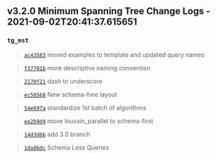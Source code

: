 
## v3.2.0 Minimum Spanning Tree Change Logs - 2021-09-02T20:41:37.615651

### `tg_mst`

> [`ac43583`](https://github.com/tigergraph/gsql-graph-algorithms/commit/ac435831c1e0f8a254f52dfa1390d2e3b48f161f) moved examples to template and updated query names

> [`f37701b`](https://github.com/tigergraph/gsql-graph-algorithms/commit/f37701be48f14093bc2e82c078c152124de35fd6) more descriptive naming convention

> [`2170f21`](https://github.com/tigergraph/gsql-graph-algorithms/commit/2170f218a86c28359ebfdeb90e35749ba0794d1f) dash to underscore

> [`ec58568`](https://github.com/tigergraph/gsql-graph-algorithms/commit/ec58568cdd7e608bd7af13d6bce2eaf781c9798f) New schema-free layout

> [`54e697a`](https://github.com/tigergraph/gsql-graph-algorithms/commit/54e697a7c552b33134b4991b33f67bf368ee9e66) standardize 1st batch of algorithms

> [`ee2b9d4`](https://github.com/tigergraph/gsql-graph-algorithms/commit/ee2b9d4523dbe52068e37c8d0f3a863666709f7e) move louvain_parallel to schema-first

> [`14d3d6b`](https://github.com/tigergraph/gsql-graph-algorithms/commit/14d3d6b2684705a8917bf491084d3786809f0141) add 3.0 branch

> [`1da86dc`](https://github.com/tigergraph/gsql-graph-algorithms/commit/1da86dc6c1c1751f58241c2ae8e056169867ac31) Schema Less Queries
